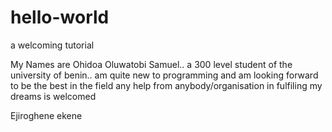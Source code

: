 # hello-world
a welcoming tutorial

My Names are Ohidoa Oluwatobi Samuel.. a 300 level student of the university of benin..
am quite new to programming and am looking forward to be the best in the field
any help from anybody/organisation in fulfiling my dreams is welcomed

Ejiroghene
ekene
